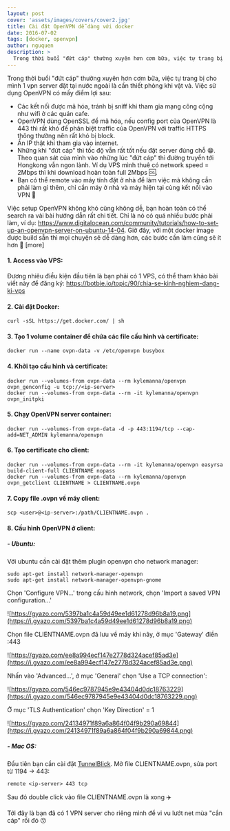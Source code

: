 ```yaml
---
layout: post
cover: 'assets/images/covers/cover2.jpg'
title: Cài đặt OpenVPN dễ dàng với docker
date: 2016-07-02
tags: [docker, openvpn]
author: nguquen
description: >
  Trong thời buổi "đứt cáp" thường xuyên hơn cơm bữa, việc tự trang bị cho mình 1 vpn server đặt tại nước ngoài là cần thiết phòng khi vật vả. Việc sử dụng OpenVPN có mấy điểm lợi sau: Các kết nối được mã hóa, tránh bị sniff khi tham gia mạng công cộng như wifi ở các quán cafe...
---
```


Trong thời buổi "đứt cáp" thường xuyên hơn cơm bữa, việc tự trang bị cho mình 1 vpn server đặt tại nước ngoài là cần thiết phòng khi vật vả. Việc sử dụng OpenVPN có mấy điểm lợi sau:
- Các kết nối được mã hóa, tránh bị sniff khi tham gia mạng công cộng như wifi ở các quán cafe.
- OpenVPN dùng OpenSSL để mã hóa, nếu config port của OpenVPN là 443 thì rất khó để phân biệt traffic của OpenVPN với traffic HTTPS thông thường nên rất khó bị block.
- Ẩn IP thật khi tham gia vào internet.
- Những khi "đứt cáp" thì tốc độ vẫn rất tốt nếu đặt server đúng chỗ :grin:. Theo quan sát của mình vào những lúc "đứt cáp" thì đường truyền tới Hongkong vẫn ngon lành. Ví dụ VPS mình thuê có network speed = 2Mbps thì khi download hoàn toàn full 2Mbps :cool:.
- Bạn có thể remote vào máy tính đặt ở nhà để làm việc mà không cần phải làm gì thêm, chỉ cần máy ở nhà và máy hiện tại cùng kết nối vào VPN :gem:

Việc setup OpenVPN không khó cũng không dễ, bạn hoàn toàn có thể search ra vài bài hướng dẫn rất chi tiết. Chỉ là nó có quá nhiều bước phải làm, ví dụ: https://www.digitalocean.com/community/tutorials/how-to-set-up-an-openvpn-server-on-ubuntu-14-04. Giờ đây, với một docker image được build sẵn thì mọi chuyện sẽ dễ dàng hơn, các bước cần làm cũng sẽ ít hơn :angel: [more]

#### 1. Access vào VPS:
Đương nhiêu điều kiện đầu tiên là bạn phải có 1 VPS, có thể tham khảo bài viết này để đăng ký: https://botbie.io/topic/90/chia-se-kinh-nghiem-dang-ki-vps

#### 2. Cài đặt Docker:
```
curl -sSL https://get.docker.com/ | sh
```
#### 3. Tạo 1 volume container để chứa các file cấu hình và certificate:
```
docker run --name ovpn-data -v /etc/openvpn busybox
```
#### 4. Khởi tạo cấu hình và certificate:
```
docker run --volumes-from ovpn-data --rm kylemanna/openvpn ovpn_genconfig -u tcp://<ip-server>
docker run --volumes-from ovpn-data --rm -it kylemanna/openvpn ovpn_initpki
```
#### 5. Chạy OpenVPN server container:
```
docker run --volumes-from ovpn-data -d -p 443:1194/tcp --cap-add=NET_ADMIN kylemanna/openvpn
```
#### 6. Tạo certificate cho client:
```
docker run --volumes-from ovpn-data --rm -it kylemanna/openvpn easyrsa build-client-full CLIENTNAME nopass
docker run --volumes-from ovpn-data --rm kylemanna/openvpn ovpn_getclient CLIENTNAME > CLIENTNAME.ovpn
```
#### 7. Copy file .ovpn về máy client:
```
scp <user>@<ip-server>:/path/CLIENTNAME.ovpn .
```
#### 8. Cấu hình OpenVPN ở client:
##### - Ubuntu:
Với ubuntu cần cài đặt thêm plugin openvpn cho network manager:
```
sudo apt-get install network-manager-openvpn
sudo apt-get install network-manager-openvpn-gnome
```
Chọn 'Configure VPN...' trong cấu hình network, chọn 'Import a saved VPN configuration...'

![https://gyazo.com/5397ba1c4a59d49ee1d61278d96b8a19.png](https://i.gyazo.com/5397ba1c4a59d49ee1d61278d96b8a19.png)

Chọn file CLIENTNAME.ovpn đã lưu về máy khi nãy, ở mục 'Gateway' điền <ip-server>:443

![https://gyazo.com/ee8a994ecf147e2778d324acef85ad3e](https://i.gyazo.com/ee8a994ecf147e2778d324acef85ad3e.png)

Nhấn vào 'Advanced...', ở mục 'General' chọn 'Use a TCP connection':

![https://gyazo.com/546ec9787945e9e43404d0dc18763229](https://i.gyazo.com/546ec9787945e9e43404d0dc18763229.png)

Ở mục 'TLS Authentication' chọn 'Key Direction' = 1

![https://gyazo.com/24134971f89a6a864f04f9b290a69844](https://i.gyazo.com/24134971f89a6a864f04f9b290a69844.png)

##### - Mac OS:
Đầu tiên bạn cần cài đặt [TunnelBlick](https://tunnelblick.net). Mở file CLIENTNAME.ovpn, sửa port từ 1194 -> 443:
```
remote <ip-server> 443 tcp
```
Sau đó double click vào file CLIENTNAME.ovpn là xong :airplane:

Tới đây là bạn đã có 1 VPN server cho riêng mình để vi vu lướt net mùa "cắn cáp" rồi đó  :kissing:
